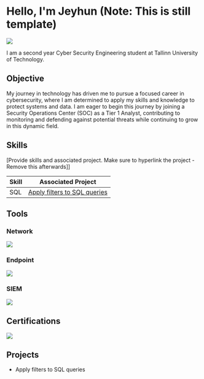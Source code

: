 # Hello, I'm Jeyhun (Note: This is still template)
<a href="www.linkedin.com/in/jeyhun-mustafayev-b6584b279"><img src="https://img.shields.io/badge/-LinkedIn-0072b1?&style=for-the-badge&logo=linkedin&logoColor=white" /></a>

I am a second year Cyber Security Engineering student at Tallinn University of Technology. 

## Objective

My journey in technology has driven me to pursue a focused career in cybersecurity, where I am determined to apply my skills and knowledge to protect systems and data. I am eager to begin this journey by joining a Security Operations Center (SOC) as a Tier 1 Analyst, contributing to monitoring and defending against potential threats while continuing to grow in this dynamic field.

## Skills
[Provide skills and associated project. Make sure to hyperlink the project - Remove this afterwards]]

| Skill                                         | Associated Project         |
|-----------------------------------------------|----------------------------|
| SQL          | <a href="https://github.com/MJeyhun/Apply-filters-to-SQL-queries">Apply filters to SQL queries</a>|



## Tools

### Network
<div>
    <img src="https://img.shields.io/badge/-Wireshark-1679A7?&style=for-the-badge&logo=Wireshark&logoColor=white" />
</div>

### Endpoint
<div>
    <img src="https://img.shields.io/badge/-Microsoft_Defender_for_Endpoint-00A4EF?&style=for-the-badge&logo=Microsoft&logoColor=white" />
</div>

### SIEM
<div>
    <img src="https://img.shields.io/badge/Prometheus-000000?style=for-the-badge&logo=prometheus&labelColor=000000" />
</div>

## Certifications
<div>
    <img src="https://img.shields.io/badge/-Security%2B-FF0000?&style=for-the-badge&logo=CompTIA&logoColor=white" />
</div>

## Projects
- Apply filters to SQL queries
